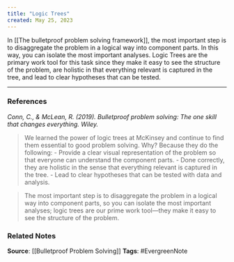 ```yaml
---
title: "Logic Trees"
created: May 25, 2023
---
```


In [[The bulletproof problem solving framework]], the most important step is to disaggregate the problem in a logical way into component parts. In this way, you can isolate the most important analyses. Logic Trees are the primary work tool for this task since they make it easy to see the structure of the problem, are holistic in that everything relevant is captured in the tree, and lead to clear hypotheses that can be tested. 




---
### References

*Conn, C., & McLean, R. (2019). Bulletproof problem solving: The one skill that changes everything. Wiley.*

> We learned the power of logic trees at McKinsey and continue to find them essential to good problem solving. Why? Because they do the following: 
	- Provide a clear visual representation of the problem so that everyone can understand the component parts. 
	- Done correctly, they are holistic in the sense that everything relevant is captured in the tree.
	- Lead to clear hypotheses that can be tested with data and analysis.

> The most important step is to disaggregate the problem in a logical way into component parts, so you can isolate the most important analyses; logic trees are our prime work tool—they make it easy to see the structure of the problem.

### Related Notes
**Source**: [[Bulletproof Problem Solving]]
**Tags**: #EvergreenNote
